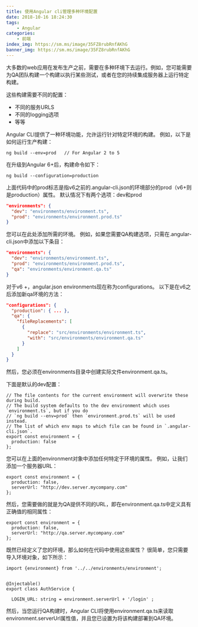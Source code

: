 ```yaml
---
title: 使用Angular cli管理多种环境配置
date: 2018-10-16 18:24:30
tags:
    - Angular
categories:
    - 前端
index_img: https://sm.ms/image/35FZ8rubRnfAKhG
banner_img: https://sm.ms/image/35FZ8rubRnfAKhG
---
```


大多数的web应用在发布生产之前，需要在多种环境下去运行。例如，您可能需要为QA团队构建一个构建以执行某些测试，或者在您的持续集成服务器上运行特定构建。

这些构建需要不同的配置：
  - 不同的服务URLS
  - 不同的logging选项
  - 等等

Angular CLI提供了一种环境功能，允许运行针对特定环境的构建。 例如，以下是如何运行生产构建：

```
ng build --env=prod   // For Angular 2 to 5
```
在升级到Angular 6+后，构建命令如下：
```
ng build --configuration=production
```
上面代码中的prod标志是指v6之前的.angular-cli.json的环境部分的prod（v6+则是production）属性。
默认情况下有两个选项：dev和prod
```json
"environments": {
  "dev": "environments/environment.ts",
  "prod": "environments/environment.prod.ts"
}
```
您可以在此处添加所需的环境。 例如，如果您需要QA构建选项，只需在.angular-cli.json中添加以下条目：

```json
"environments": {
  "dev": "environments/environment.ts",
  "prod": "environments/environment.prod.ts",
  "qa": "environments/environment.qa.ts"
}
```
对于v6 +，angular.json environments现在称为configurations。 以下是在v6之后添加新qa环境的方法：
```json
"configurations": {
  "production": { ... },
  "qa": {
    "fileReplacements": [
      {
        "replace": "src/environments/environment.ts",
        "with": "src/environments/environment.qa.ts"
      }
    ]
  }
}
```
然后，您必须在environments目录中创建实际文件environment.qa.ts。

下面是默认的dev配置：
```
// The file contents for the current environment will overwrite these during build.
// The build system defaults to the dev environment which uses `environment.ts`, but if you do
// `ng build --env=prod` then `environment.prod.ts` will be used instead.
// The list of which env maps to which file can be found in `.angular-cli.json`.
export const environment = {
  production: false
};
```
您可以在上面的environment对象中添加任何特定于环境的属性。 例如，让我们添加一个服务器URL：
```
export const environment = {
  production: false,
  serverUrl: "http://dev.server.mycompany.com"
};
```
然后，您需要做的就是为QA提供不同的URL，即在environment.qa.ts中定义具有正确值的相同属性：
```
export const environment = {
  production: false,
  serverUrl: "http://qa.server.mycompany.com"
};
```
既然已经定义了您的环境，那么如何在代码中使用这些属性？ 很简单，您只需要导入环境对象，如下所示：
```
import {environment} from '../../environments/environment';


@Injectable()
export class AuthService {

  LOGIN_URL: string = environment.serverUrl + '/login' ;
```
然后，当您运行QA构建时，Angular CLI将使用environment.qa.ts来读取environment.serverUrl属性值，并且您已设置为将该构建部署到QA环境。
